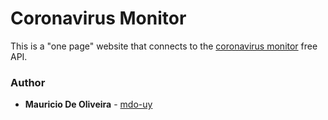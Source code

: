 # Coronavirus Monitor

This is a "one page" website that connects to the [coronavirus monitor](https://rapidapi.com/astsiatsko/api/coronavirus-monitor/) free API.


### Author

* **Mauricio De Oliveira** - [mdo-uy](https://github.com/mdo-uy/)